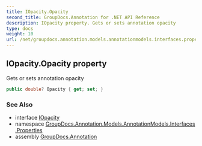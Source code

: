 ```yaml
---
title: IOpacity.Opacity
second_title: GroupDocs.Annotation for .NET API Reference
description: IOpacity property. Gets or sets annotation opacity
type: docs
weight: 10
url: /net/groupdocs.annotation.models.annotationmodels.interfaces.properties/iopacity/opacity/
---
```

## IOpacity.Opacity property

Gets or sets annotation opacity

```csharp
public double? Opacity { get; set; }
```

### See Also

* interface [IOpacity](../)
* namespace [GroupDocs.Annotation.Models.AnnotationModels.Interfaces.Properties](../../iopacity/)
* assembly [GroupDocs.Annotation](../../../)


